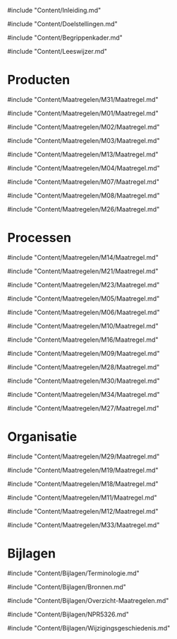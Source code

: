 #include "Content/Inleiding.md"

#include "Content/Doelstellingen.md"

#include "Content/Begrippenkader.md"

#include "Content/Leeswijzer.md"

# Producten

#include "Content/Maatregelen/M31/Maatregel.md"

#include "Content/Maatregelen/M01/Maatregel.md"

#include "Content/Maatregelen/M02/Maatregel.md"

#include "Content/Maatregelen/M03/Maatregel.md"

#include "Content/Maatregelen/M13/Maatregel.md"

#include "Content/Maatregelen/M04/Maatregel.md"

#include "Content/Maatregelen/M07/Maatregel.md"

#include "Content/Maatregelen/M08/Maatregel.md"

#include "Content/Maatregelen/M26/Maatregel.md"

# Processen

#include "Content/Maatregelen/M14/Maatregel.md"

#include "Content/Maatregelen/M21/Maatregel.md"

#include "Content/Maatregelen/M23/Maatregel.md"

#include "Content/Maatregelen/M05/Maatregel.md"

#include "Content/Maatregelen/M06/Maatregel.md"

#include "Content/Maatregelen/M10/Maatregel.md"

#include "Content/Maatregelen/M16/Maatregel.md"

#include "Content/Maatregelen/M09/Maatregel.md"

#include "Content/Maatregelen/M28/Maatregel.md"

#include "Content/Maatregelen/M30/Maatregel.md"

#include "Content/Maatregelen/M34/Maatregel.md"

#include "Content/Maatregelen/M27/Maatregel.md"

# Organisatie

#include "Content/Maatregelen/M29/Maatregel.md"

#include "Content/Maatregelen/M19/Maatregel.md"

#include "Content/Maatregelen/M18/Maatregel.md"

#include "Content/Maatregelen/M11/Maatregel.md"

#include "Content/Maatregelen/M12/Maatregel.md"

#include "Content/Maatregelen/M33/Maatregel.md"

# Bijlagen

#include "Content/Bijlagen/Terminologie.md"

#include "Content/Bijlagen/Bronnen.md"

#include "Content/Bijlagen/Overzicht-Maatregelen.md"

#include "Content/Bijlagen/NPR5326.md"

#include "Content/Bijlagen/Wijzigingsgeschiedenis.md"
